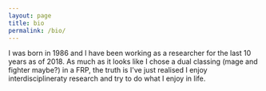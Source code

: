 ```yaml
---
layout: page
title: bio
permalink: /bio/
---
```


I was born in 1986 and I have been working as a researcher for the last 10 years as of 2018. As much as it looks like I chose a dual classing (mage and fighter maybe?) in a FRP, the truth is I've just realised I enjoy interdisciplineraty research and try to do what I enjoy in life.
